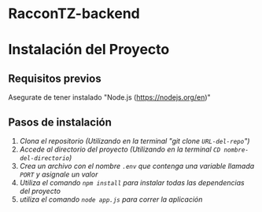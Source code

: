 # RacconTZ-backend
# Instalación del Proyecto

## Requisitos previos

Asegurate de tener instalado "Node.js (https://nodejs.org/en)"

## Pasos de instalación

1. *Clona el repositorio (Utilizando en la terminal "git clone `URL-del-repo`")*
2. *Accede al directorio del proyecto (Utilizando en la terminal `CD nombre-del-directorio`)*
3. *Crea un archivo con el nombre `.env` que contenga una variable llamada `PORT` y asignale un valor*
4. *Utiliza el comando `npm install` para instalar todas las dependencias del proyecto*
5. *utiliza el comando `node app.js` para correr la aplicación*

